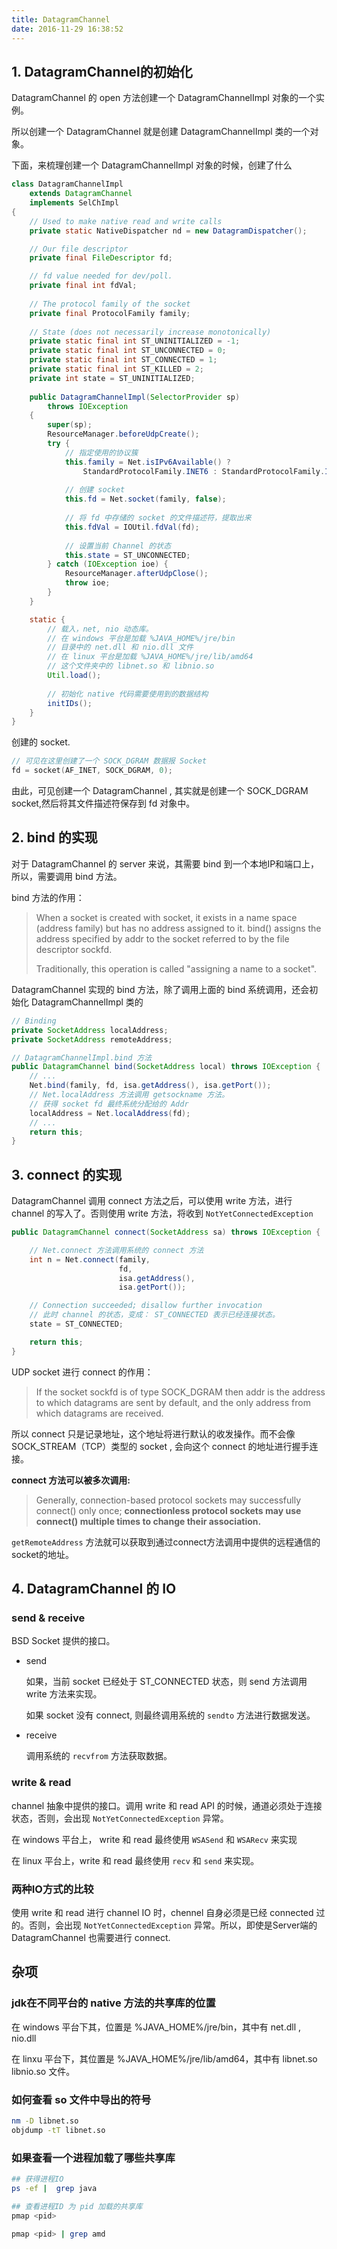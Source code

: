 ```yaml
---
title: DatagramChannel
date: 2016-11-29 16:38:52
---
```


## 1. DatagramChannel的初始化

DatagramChannel 的 open 方法创建一个 DatagramChannelImpl 对象的一个实例。

所以创建一个 DatagramChannel 就是创建 DatagramChannelImpl 类的一个对象。

下面，来梳理创建一个 DatagramChannelImpl  对象的时候，创建了什么

``` java
class DatagramChannelImpl
    extends DatagramChannel
    implements SelChImpl
{
    // Used to make native read and write calls
    private static NativeDispatcher nd = new DatagramDispatcher();

    // Our file descriptor
    private final FileDescriptor fd;

    // fd value needed for dev/poll.
    private final int fdVal;
    
    // The protocol family of the socket
    private final ProtocolFamily family;
    
    // State (does not necessarily increase monotonically)
    private static final int ST_UNINITIALIZED = -1;
    private static final int ST_UNCONNECTED = 0;
    private static final int ST_CONNECTED = 1;
    private static final int ST_KILLED = 2;
    private int state = ST_UNINITIALIZED;
    
    public DatagramChannelImpl(SelectorProvider sp)
        throws IOException
    {
        super(sp);
        ResourceManager.beforeUdpCreate();
        try {
        	// 指定使用的协议簇
            this.family = Net.isIPv6Available() ?
                StandardProtocolFamily.INET6 : StandardProtocolFamily.INET;
                
            // 创建 socket
            this.fd = Net.socket(family, false);
            
            // 将 fd 中存储的 socket 的文件描述符，提取出来
            this.fdVal = IOUtil.fdVal(fd);
            
            // 设置当前 Channel 的状态
            this.state = ST_UNCONNECTED;
        } catch (IOException ioe) {
            ResourceManager.afterUdpClose();
            throw ioe;
        }
    }

    static {
    	// 载入，net, nio 动态库。
    	// 在 windows 平台是加载 %JAVA_HOME%/jre/bin
    	// 目录中的 net.dll 和 nio.dll 文件
    	// 在 linux 平台是加载 %JAVA_HOME%/jre/lib/amd64
    	// 这个文件夹中的 libnet.so 和 libnio.so
        Util.load();
        
        // 初始化 native 代码需要使用到的数据结构
        initIDs();
    }
}
```

创建的 socket.

``` c
// 可见在这里创建了一个 SOCK_DGRAM 数据报 Socket
fd = socket(AF_INET, SOCK_DGRAM, 0);
```

由此，可见创建一个 DatagramChannel , 其实就是创建一个 SOCK_DGRAM socket,然后将其文件描述符保存到 fd 对象中。

## 2. bind 的实现

对于 DatagramChannel 的 server 来说，其需要 bind 到一个本地IP和端口上，所以，需要调用 bind 方法。

bind 方法的作用：

> When a socket is created with socket, it exists in a name space (address family) but has no address assigned to it. bind() assigns the address specified by addr to the socket referred to by the file descriptor sockfd.
> 
> Traditionally, this operation is called "assigning a name to a socket".

DatagramChannel 实现的 bind 方法，除了调用上面的 bind 系统调用，还会初始化 DatagramChannelImpl 类的

``` java
// Binding
private SocketAddress localAddress;
private SocketAddress remoteAddress;

// DatagramChannelImpl.bind 方法
public DatagramChannel bind(SocketAddress local) throws IOException {
	// ...
    Net.bind(family, fd, isa.getAddress(), isa.getPort());
    // Net.localAddress 方法调用 getsockname 方法。
    // 获得 socket fd 最终系统分配给的 Addr
    localAddress = Net.localAddress(fd);
    // ...
    return this;
}

```

## 3. connect 的实现

DatagramChannel 调用 connect 方法之后，可以使用 write 方法，进行 channel 的写入了。否则使用 write 方法，将收到 `NotYetConnectedException`

``` java
public DatagramChannel connect(SocketAddress sa) throws IOException {

	// Net.connect 方法调用系统的 connect 方法
    int n = Net.connect(family,
                        fd,
                        isa.getAddress(),
                        isa.getPort());

    // Connection succeeded; disallow further invocation
    // 此时 channel 的状态，变成： ST_CONNECTED 表示已经连接状态。
    state = ST_CONNECTED;

    return this;
}
```

UDP socket 进行 connect 的作用：

> If the socket sockfd is of type SOCK_DGRAM then addr is the address to which datagrams are sent by default, and the only address from which datagrams are received.

所以 connect 只是记录地址，这个地址将进行默认的收发操作。而不会像 SOCK_STREAM（TCP）类型的 socket , 会向这个 connect 的地址进行握手连接。

**connect 方法可以被多次调用:**

> Generally, connection-based protocol sockets may successfully connect() only once; **connectionless protocol sockets may use connect() multiple times to change their association.**

`getRemoteAddress` 方法就可以获取到通过connect方法调用中提供的远程通信的socket的地址。

## 4. DatagramChannel 的 IO

### send & receive

BSD Socket 提供的接口。

* send

	如果，当前 socket 已经处于 ST_CONNECTED 状态，则 send 方法调用 write 方法来实现。
	
	如果 socket 没有 connect, 则最终调用系统的 `sendto` 方法进行数据发送。

* receive

	调用系统的 `recvfrom` 方法获取数据。

### write & read

channel 抽象中提供的接口。调用 write 和 read API 的时候，通道必须处于连接状态，否则，会出现 `NotYetConnectedException` 异常。

在 windows 平台上， write 和 read 最终使用 `WSASend` 和 `WSARecv` 来实现

在 linux 平台上，write 和 read 最终使用 `recv` 和 `send` 来实现。

### 两种IO方式的比较

使用 write 和 read 进行 channel IO 时，chennel 自身必须是已经 connected 过的。否则，会出现 `NotYetConnectedException` 异常。所以，即使是Server端的 DatagramChannel 也需要进行 connect.

## 杂项

### jdk在不同平台的 native 方法的共享库的位置

在 windows 平台下其，位置是 %JAVA_HOME%/jre/bin，其中有 net.dll , nio.dll

在 linxu 平台下，其位置是 %JAVA_HOME%/jre/lib/amd64，其中有 libnet.so libnio.so 文件。

### 如何查看 so 文件中导出的符号

``` bash
nm -D libnet.so
objdump -tT libnet.so
```

### 如果查看一个进程加载了哪些共享库

``` bash
## 获得进程IO
ps -ef |  grep java

## 查看进程ID 为 pid 加载的共享库
pmap <pid>

pmap <pid> | grep amd
```

